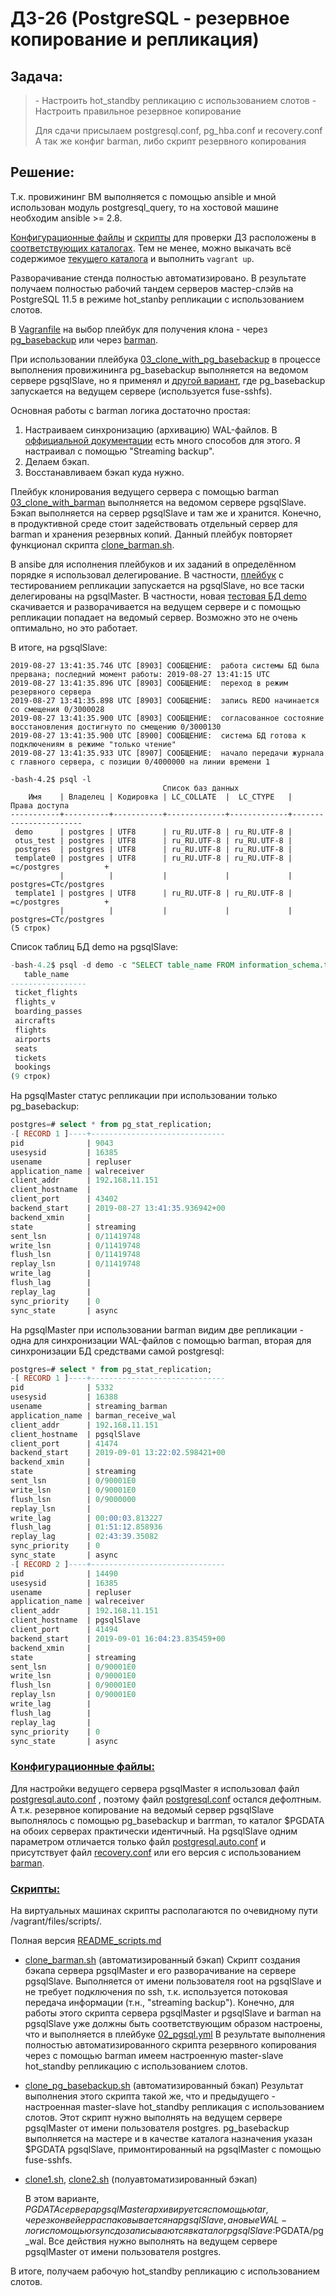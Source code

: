# ДЗ-26 (PostgreSQL - резервное копирование и репликация)

## Задача:

>\- Настроить hot_standby репликацию с использованием слотов
>\- Настроить правильное резервное копирование
>
>Для сдачи присылаем postgresql.conf, pg_hba.conf и recovery.conf
>А так же конфиг barman, либо скрипт резервного копирования

## Решение:

Т.к. провижининг ВМ выполняется с помощью ansible и мной использован модуль postgresql_query, то на хостовой машине необходим ansible >= 2.8.

[Конфигурационные файлы](https://github.com/timlok/otus-linux/tree/master/homework/26_postgresql_repl-backup/files/conf) и [скрипты](https://github.com/timlok/otus-linux/tree/master/homework/26_postgresql_repl-backup/files/scripts) для проверки ДЗ расположены в [соответствующих каталогах](https://github.com/timlok/otus-linux/tree/master/homework/26_postgresql_repl-backup/files). Тем не менее, можно выкачать всё содержимое [текущего каталога](https://github.com/timlok/otus-linux/tree/master/homework/26_postgresql_repl-backup) и выполнить ```vagrant up```. 

Разворачивание стенда полностью автоматизировано. В результате получаем полностью рабочий тандем серверов мастер-слэйв на PostgreSQL 11.5 в режиме hot_stanby репликации с использованием слотов.

В [Vagranfile](https://github.com/timlok/otus-linux/blob/master/homework/26_postgresql_repl-backup/Vagrantfile) на выбор плейбук для получения клона - через [pg_basebackup](https://github.com/timlok/otus-linux/tree/master/homework/26_postgresql_repl-backup/provisioning/03_clone_with_pg_basebackup) или через [barman](https://github.com/timlok/otus-linux/tree/master/homework/26_postgresql_repl-backup/provisioning/03_clone_with_barman). 

При использовании плейбука [03_clone_with_pg_basebackup](https://github.com/timlok/otus-linux/tree/master/homework/26_postgresql_repl-backup/provisioning/03_clone_with_pg_basebackup/tasks/main.yml) в процессе выполнения провижининга pg_basebackup выполняется на ведомом сервере pgsqlSlave, но я применял и [другой вариант](https://github.com/timlok/otus-linux/tree/master/homework/26_postgresql_repl-backup/provisioning/03_clone_with_pg_basebackup/tasks/main.yml_with_delegate), где pg_basebackup запускается на ведущем сервере (используется fuse-sshfs).

Основная работы с barman логика достаточно простая:
  1. Настраиваем синхронизацию (архивацию) WAL-файлов. В [оффициальной документации](http://docs.pgbarman.org/release/2.9/) есть много способов для этого. Я настраивал с помощью "Streaming backup".
  2. Делаем бэкап.
  3. Восстанавливаем бэкап куда нужно.


Плейбук клонирования ведущего сервера с помощью barman [03_clone_with_barman](https://github.com/timlok/otus-linux/tree/master/homework/26_postgresql_repl-backup/provisioning/03_clone_with_barman/tasks/main.yml) выполняется на ведомом сервере pgsqlSlave. Бэкап выполняется на сервер pgsqlSlave и там же и хранится. Конечно, в продуктивной среде стоит задействовать отдельный сервер для barman и хранения резервных копий. Данный плейбук повторяет функционал скрипта [clone_barman.sh](https://github.com/timlok/otus-linux/tree/master/homework/26_postgresql_repl-backup/files/scripts/clone_barman.sh).

В ansibe для исполнения плейбуков и их заданий в определённом порядке я использовал делегирование. В частности, [плейбук](https://github.com/timlok/otus-linux/tree/master/homework/26_postgresql_repl-backup/provisioning/04_test_replication/tasks/main.yml) с тестированием репликации запускается на pgsqlSlave, но все таски делегированы на pgsqlMaster. В частности, новая [тестовая БД demo](https://edu.postgrespro.ru/demo_small.zip) скачивается и разворачивается на ведущем сервере и с помощью репликации попадает на ведомый сервер. Возможно это не очень оптимально, но это работает.

В итоге, на pgsqlSlave:

```
2019-08-27 13:41:35.746 UTC [8903] СООБЩЕНИЕ:  работа системы БД была прервана; последний момент работы: 2019-08-27 13:41:15 UTC
2019-08-27 13:41:35.896 UTC [8903] СООБЩЕНИЕ:  переход в режим резервного сервера
2019-08-27 13:41:35.898 UTC [8903] СООБЩЕНИЕ:  запись REDO начинается со смещения 0/3000028
2019-08-27 13:41:35.900 UTC [8903] СООБЩЕНИЕ:  согласованное состояние восстановления достигнуто по смещению 0/3000130
2019-08-27 13:41:35.900 UTC [8900] СООБЩЕНИЕ:  система БД готова к подключениям в режиме "только чтение"
2019-08-27 13:41:35.933 UTC [8907] СООБЩЕНИЕ:  начало передачи журнала с главного сервера, с позиции 0/4000000 на линии времени 1
```
```
-bash-4.2$ psql -l
                                  Список баз данных
    Имя    | Владелец | Кодировка | LC_COLLATE  |  LC_CTYPE   |     Права доступа     
-----------+----------+-----------+-------------+-------------+-----------------------
 demo      | postgres | UTF8      | ru_RU.UTF-8 | ru_RU.UTF-8 | 
 otus_test | postgres | UTF8      | ru_RU.UTF-8 | ru_RU.UTF-8 | 
 postgres  | postgres | UTF8      | ru_RU.UTF-8 | ru_RU.UTF-8 | 
 template0 | postgres | UTF8      | ru_RU.UTF-8 | ru_RU.UTF-8 | =c/postgres          +
           |          |           |             |             | postgres=CTc/postgres
 template1 | postgres | UTF8      | ru_RU.UTF-8 | ru_RU.UTF-8 | =c/postgres          +
           |          |           |             |             | postgres=CTc/postgres
(5 строк)
```

Список таблиц БД demo на pgsqlSlave:

```sql
-bash-4.2$ psql -d demo -c "SELECT table_name FROM information_schema.tables WHERE table_schema NOT IN ('information_schema','pg_catalog');"
   table_name
-----------------
 ticket_flights
 flights_v
 boarding_passes
 aircrafts
 flights
 airports
 seats
 tickets
 bookings
(9 строк)
```

На pgsqlMaster статус репликации при использовании только pg_basebackup:

```sql
postgres=# select * from pg_stat_replication;
-[ RECORD 1 ]----+------------------------------
pid              | 9043
usesysid         | 16385
usename          | repluser
application_name | walreceiver
client_addr      | 192.168.11.151
client_hostname  |
client_port      | 43402
backend_start    | 2019-08-27 13:41:35.936942+00
backend_xmin     |
state            | streaming
sent_lsn         | 0/11419748
write_lsn        | 0/11419748
flush_lsn        | 0/11419748
replay_lsn       | 0/11419748
write_lag        |
flush_lag        |
replay_lag       |
sync_priority    | 0
sync_state       | async
```

На pgsqlMaster при использовании barman видим две репликации - одна для синхронизации WAL-файлов с помощью barman, вторая для синхронизации БД средствами самой postgresql:

```sql
postgres=# select * from pg_stat_replication;
-[ RECORD 1 ]----+------------------------------
pid              | 5332
usesysid         | 16388
usename          | streaming_barman
application_name | barman_receive_wal
client_addr      | 192.168.11.151
client_hostname  | pgsqlSlave
client_port      | 41474
backend_start    | 2019-09-01 13:22:02.598421+00
backend_xmin     |
state            | streaming
sent_lsn         | 0/90001E0
write_lsn        | 0/90001E0
flush_lsn        | 0/9000000
replay_lsn       |
write_lag        | 00:00:03.813227
flush_lag        | 01:51:12.858936
replay_lag       | 02:43:39.35082
sync_priority    | 0
sync_state       | async
-[ RECORD 2 ]----+------------------------------
pid              | 14490
usesysid         | 16385
usename          | repluser
application_name | walreceiver
client_addr      | 192.168.11.151
client_hostname  | pgsqlSlave
client_port      | 41494
backend_start    | 2019-09-01 16:04:23.835459+00
backend_xmin     |
state            | streaming
sent_lsn         | 0/90001E0
write_lsn        | 0/90001E0
flush_lsn        | 0/90001E0
replay_lsn       | 0/90001E0
write_lag        |
flush_lag        |
replay_lag       |
sync_priority    | 0
sync_state       | async
```

### [Конфигурационные файлы:](https://github.com/timlok/otus-linux/tree/master/homework/26_postgresql_repl-backup/files/conf)

Для настройки ведущего сервера pgsqlMaster я использовал файл [postgresql.auto.conf](https://github.com/timlok/otus-linux/tree/master/homework/26_postgresql_repl-backup/files/conf/postgresql.auto_pgsqlMaster.conf) , поэтому файл [postgresql.conf](https://github.com/timlok/otus-linux/tree/master/homework/26_postgresql_repl-backup/files/conf/postgresql.conf) остался дефолтным. А т.к. резервное копирование на ведомый сервер pgsqlSlave выполнялось с помощью pg_basebackup и barrman, то каталог $PGDATA на обоих серверах практически идентичный. На pgsqlSlave одним параметром отличается только файл [postgresql.auto.conf](https://github.com/timlok/otus-linux/tree/master/homework/26_postgresql_repl-backup/files/conf/postgresql.auto.conf) и присутствует файл [recovery.conf](https://github.com/timlok/otus-linux/tree/master/homework/26_postgresql_repl-backup/files/conf/recovery_pg_basebackup.conf) или его версия с использованием [barman](https://github.com/timlok/otus-linux/tree/master/homework/26_postgresql_repl-backup/files/conf/recovery_barman.conf).

### [Скрипты:](https://github.com/timlok/otus-linux/tree/master/homework/26_postgresql_repl-backup/files/scripts)

На виртуальных машинах скрипты располагаются по очевидному пути /vagrant/files/scripts/.

Полная версия [README_scripts.md](https://github.com/timlok/otus-linux/tree/master/homework/26_postgresql_repl-backup/files/scripts/README_scripts.md)

- [clone_barman.sh](https://github.com/timlok/otus-linux/tree/master/homework/26_postgresql_repl-backup/files/scripts/clone_barman.sh) (автоматизированный бэкап)
  Скрипт  создания бэкапа сервера pgsqlMaster и его разворачивание на сервере pgsqlSlave. Выполняется от имени пользователя root на pgsqlSlave и не требует подключения по ssh, т.к. используется потоковая передача информации (т.н., "streaming backup"). Конечно, для работы этого скрипта сервера pgsqlMaster и pgsqlSlave и barman на pgsqlSlave уже должны быть соответствующим образом настроены, что и выполняется в плейбуке [02_pgsql.yml](https://github.com/timlok/otus-linux/tree/master/homework/26_postgresql_repl-backup/provisioning/02_pgsql/tasks/main.yml) В результате выполнения полностью автоматизированного скрипта резервного копирования через с помощью barman имеем настроенную master-slave hot_standby репликацию с использованием слотов.

- [clone_pg_basebackup.sh](https://github.com/timlok/otus-linux/tree/master/homework/26_postgresql_repl-backup/files/scripts/clone_pg_basebackup.sh) (автоматизированный бэкап)
  Результат выполнения этого скрипта такой же, что и предыдущего -  настроенная master-slave hot_standby репликация с использованием слотов. Этот скрипт нужно выполнять на ведущем сервере pgsqlMaster от имени пользователя postgres. pg_basebackup выполняется на мастере и в качестве каталога назначения указан $PGDATA pgsqlSlave, примонтированный на pgsqlMaster с помощью fuse-sshfs.


- [clone1.sh](https://github.com/timlok/otus-linux/tree/master/homework/26_postgresql_repl-backup/files/scripts/clone1.sh), [clone2.sh](https://github.com/timlok/otus-linux/tree/master/homework/26_postgresql_repl-backup/files/scripts/clone2.sh) (полуавтоматизированный бэкап)

  В этом варианте, $PGDATA сервера pgsqlMaster архивируется с помощью tar, через конвейер распаковывается на pgsqlSlave, а новые WAL-логи с помощью rsync дозаписываются в каталог pgsqlSlave:$PGDATA/pg_wal. Все действия нужно выполнять на ведущем сервере pgsqlMaster от имени пользователя postgres.

В итоге, получаем рабочую hot_standby репликацию с использованием слотов.